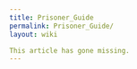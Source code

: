 ```yaml
---
title: Prisoner_Guide
permalink: Prisoner_Guide/
layout: wiki

This article has gone missing.
---
```

